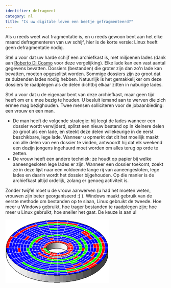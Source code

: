 ```yaml
---
identifier: defragment
category: nl
title: "Is uw digitale leven een beetje gefragmenteerd?"
---
```


Als u reeds weet wat fragmentatie is, en u reeds gewoon bent aan het
elke maand defragmenteren van uw schijf, hier is de korte versie:
Linux heeft geen defragmentatie nodig.

Stel u voor dat uw harde schijf een archiefkast is, met miljoenen lades 
(dank aan <a href="http://www.pps.jussieu.fr/~dicosmo/">Roberto 
Di Cosmo</a> voor deze vergelijking). Elke lade kan een vast aantal
gegevens bevatten. Dossiers (bestanden) die groter zijn dan zo'n lade kan
bevatten, moeten opgesplitst worden. Sommige dossiers zijn zo groot dat ze
duizenden lades nodig hebben. Natuurlijk is het gemakkelijker om deze
dossiers te raadplegen als de delen dichtbij elkaar zitten in naburige lades. 


Stel u voor dat u de eigenaar bent van deze archiefkast, maar geen tijd
heeft om er u mee bezig te houden. U besluit iemand aan te werven die zich
ermee mag bezighouden. Twee mensen solliciteren voor de jobaanbieding: een
vrouw en een man.

<ul>

<li>De man heeft de volgende strategie: hij leegt de lades wanneer een dossier
wordt verwijderd, splitst een nieuw bestand op in kleinere delen zo groot
als een lade, en steekt deze delen willekeurige in de eerst beschikbare, lege
lade. Wanneer u opmerkt dat dit het moeilijk maakt om alle delen van een
dossier te vinden, antwoordt hij dat elk weekend een dozijn jongens ingehuurd
moet worden om alles terug op orde te zetten.</li>

<li>De vrouw heeft een andere techniek: ze houdt op papier bij welke
aaneengesloten lege lades er zijn. Wanneer een dossier toekomt, zoekt ze in
deze lijst naar een voldoende lange rij van aaneengesloten, lege lades en
daarin wordt het dossier bijgehouden. Op die manier is de archiefkast altijd
ordelijk, zolang er genoeg activiteit is.</li>

</ul>

Zonder twijfel moet u de vrouw aanwerven (u had het moeten weten, 
vrouwen zijn beter georganiseerd :) ). Windows maakt gebruik van de eerste
methode om bestanden op te slaan, Linux gebruikt de tweede. Hoe meer u Windows
gebruikt, hoe trager bestanden te raadplegen zijn; hoe meer u Linux gebruikt,
hoe sneller het gaat. De keuze is aan u!

<img src="/img/defragment.png" />





